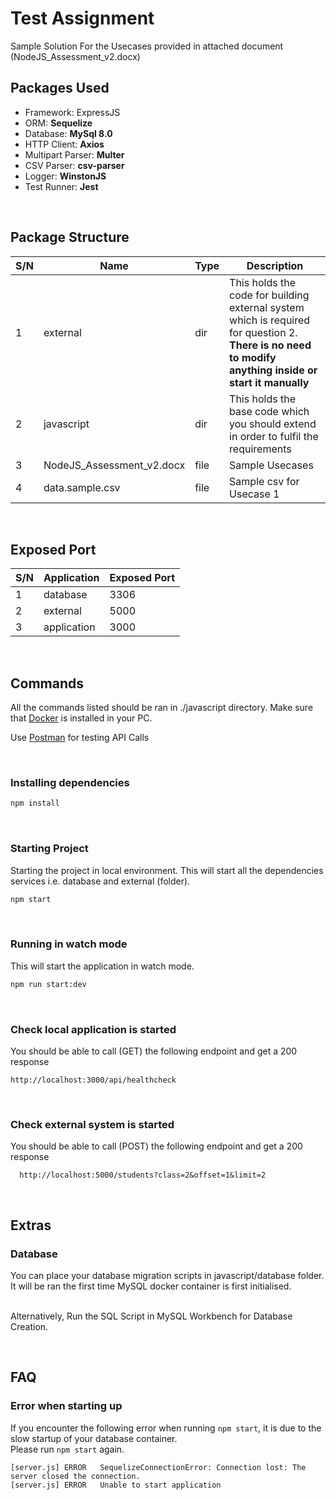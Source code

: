 # Test Assignment

Sample Solution For the Usecases provided in attached document (NodeJS_Assessment_v2.docx)

## Packages Used
-	Framework: 	<strong></strong> ExpressJS
- ORM:  <strong>Sequelize</strong>
-	Database:  <strong>MySql 8.0</strong>
-	HTTP Client: <strong>Axios</strong>
-	Multipart Parser: <strong>Multer</strong>
-	CSV Parser: <strong>csv-parser</strong>
-	Logger:	 <strong>WinstonJS</strong>
-	Test Runner: <strong>Jest</strong>


<br>

## Package Structure
| S/N | Name | Type | Description |
|-----|------|------|-------------|
| 1 | external | dir | This holds the code for building external system which is required for question 2.<br><b>There is no need to modify anything inside or start it manually</b>
| 2 | javascript | dir | This holds the base code which you should extend in order to fulfil the requirements |
| 3 | NodeJS_Assessment_v2.docx | file | Sample Usecases |
| 4 | data.sample.csv | file | Sample csv for Usecase 1 |

<br>

## Exposed Port
| S/N | Application | Exposed Port |
|-----|-------------|--------------|
| 1 | database | 3306 |
| 2 | external | 5000 |
| 3 | application | 3000 |

<br>

## Commands
All the commands listed should be ran in ./javascript directory.
Make sure that [Docker](https://www.docker.com/products/docker-desktop) is installed in your PC.

Use [Postman](https://www.postman.com/downloads/) for testing API Calls

<br>

### Installing dependencies
```bash
npm install
```

<br>

### Starting Project
Starting the project in local environment.
This will start all the dependencies services i.e. database and external (folder).
```bash
npm start
```

<br>

### Running in watch mode
This will start the application in watch mode.
```bash
npm run start:dev
```

<br>

### Check local application is started
You should be able to call (GET) the following endpoint and get a 200 response

```
http://localhost:3000/api/healthcheck
```

<br>

### Check external system is started
You should be able to call (POST) the following endpoint and get a 200 response
```
  http://localhost:5000/students?class=2&offset=1&limit=2
```

<br>

## Extras

### Database
You can place your database migration scripts in javascript/database folder. <br>
It will be ran the first time MySQL docker container is first initialised. <br><br>

Alternatively, Run the SQL Script in MySQL Workbench for Database Creation.

<br>

## FAQ

### Error when starting up
If you encounter the following error when running ```npm start```, it is due to the slow startup of your database container.<br>
Please run ```npm start``` again.

```
[server.js]	ERROR	SequelizeConnectionError: Connection lost: The server closed the connection.
[server.js]	ERROR	Unable to start application
```
